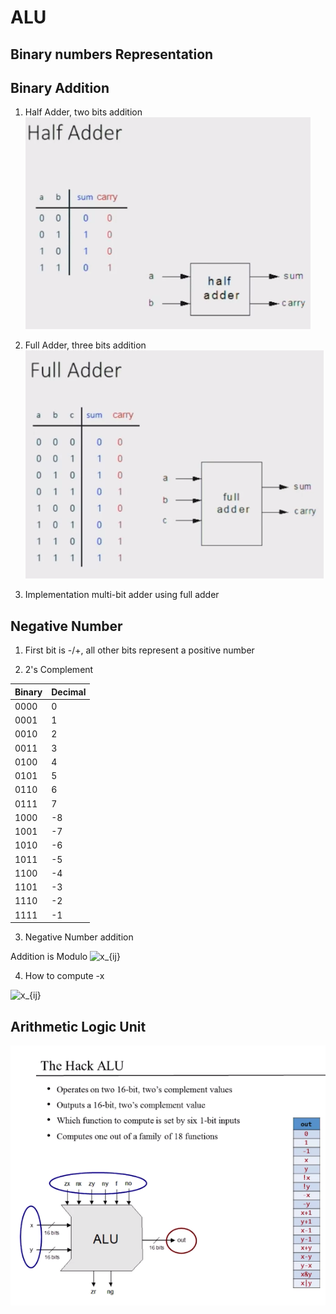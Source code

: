 # ALU

## Binary numbers Representation

## Binary Addition


1. Half Adder, two bits addition
![half_adder](https://raw.githubusercontent.com/hadleyhzy34/computer-architecture/main/source/Half_adder.png)

2. Full Adder, three bits addition
![full_adder](https://raw.githubusercontent.com/hadleyhzy34/computer-architecture/main/source/full_adder.png)


3. Implementation multi-bit adder using full adder

## Negative Number
1. First bit is -/+, all other bits represent a positive number

2. 2's Complement

| Binary | Decimal |
|--------|---------|
|  0000  |    0    |
|  0001  |    1    |   
|  0010  |    2    |
|  0011  |    3    |
|  0100  |    4    |
|  0101  |    5    |
|  0110  |    6    |
|  0111  |    7    |
|  1000  |   -8    |
|  1001  |   -7    |
|  1010  |   -6    |
|  1011  |   -5    |
|  1100  |   -4    |
|  1101  |   -3    |
|  1110  |   -2    |
|  1111  |   -1    |

3. Negative Number addition

Addition is Modulo <img src="https://latex.codecogs.com/svg.latex? 2^{n}" title="x_{ij}" />

4. How to compute -x
<img src="https://latex.codecogs.com/svg.latex? 2^{n}-x= 1+((2^{n}-1)-x)=1+(-x)" title="x_{ij}" />


## Arithmetic Logic Unit
![alu](https://raw.githubusercontent.com/hadleyhzy34/computer-architecture/main/source/hack_alu.png)


